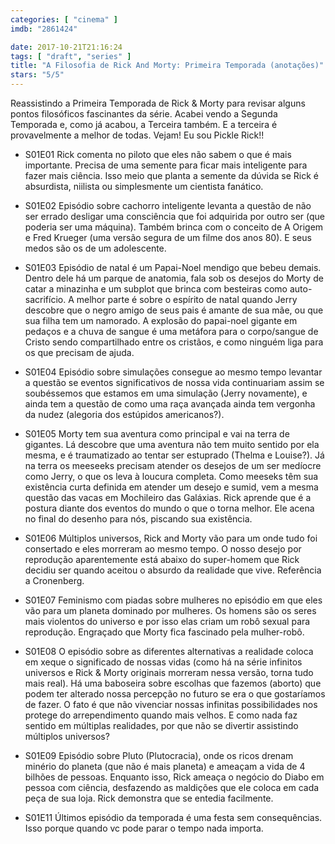 ```yaml
---
categories: [ "cinema" ]
imdb: "2861424"

date: 2017-10-21T21:16:24
tags: [ "draft", "series" ]
title: "A Filosofia de Rick And Morty: Primeira Temporada (anotações)"
stars: "5/5"
---
```

Reassistindo a Primeira Temporada de Rick & Morty para revisar alguns pontos filosóficos fascinantes da série. Acabei vendo a Segunda Temporada e, como já acabou, a Terceira também. E a terceira é provavelmente a melhor de todas. Vejam! Eu sou Pickle Rick!!

 - S01E01 Rick comenta no piloto que eles não sabem o que é mais importante. Precisa de uma semente para ficar mais inteligente para fazer mais ciência. Isso meio que planta a semente da dúvida se Rick é absurdista, niilista ou simplesmente um cientista fanático.

 - S01E02 Episódio sobre cachorro inteligente levanta a questão de não ser errado desligar uma consciência que foi adquirida por outro ser (que poderia ser uma máquina). Também brinca com o conceito de A Origem e Fred Krueger (uma versão segura de um filme dos anos 80). E seus medos são os de um adolescente.

 - S01E03 Episódio de natal é um Papai-Noel mendigo que bebeu demais. Dentro dele há um parque de anatomia, fala sob os desejos do Morty de catar a minazinha e um subplot que brinca com besteiras como auto-sacrifício. A melhor parte é sobre o espírito de natal quando Jerry descobre que o negro amigo de seus pais é amante de sua mãe, ou que sua filha tem um namorado. A explosão do papai-noel gigante em pedaços e a chuva de sangue é uma metáfora para o corpo/sangue de Cristo sendo compartilhado entre os cristãos, e como ninguém liga para os que precisam de ajuda.

 - S01E04 Episódio sobre simulações consegue ao mesmo tempo levantar a questão se eventos significativos de nossa vida continuariam assim se soubéssemos que estamos em uma simulação (Jerry novamente), e ainda tem a questão de como uma raça avançada ainda tem vergonha da nudez (alegoria dos estúpidos americanos?).

 - S01E05 Morty tem sua aventura como principal e vai na terra de gigantes. Lá descobre que uma aventura não tem muito sentido por ela mesma, e é traumatizado ao tentar ser estuprado (Thelma e Louise?). Já na terra os meeseeks precisam atender os desejos de um ser medíocre como Jerry, o que os leva à loucura completa. Como meeseks têm sua existência curta definida em atender um desejo e sumid, vem a mesma questão das vacas em Mochileiro das Galáxias. Rick aprende que é a postura diante dos eventos do mundo o que o torna melhor. Ele acena no final do desenho para nós, piscando sua existência.

 - S01E06 Múltiplos universos, Rick and Morty vão para um onde tudo foi consertado e eles morreram ao mesmo tempo. O nosso desejo por reprodução aparentemente está abaixo do super-homem que Rick decidiu ser quando aceitou o absurdo da realidade que vive. Referência a Cronenberg.

 - S01E07 Feminismo com piadas sobre mulheres no episódio em que eles vão para um planeta dominado por mulheres. Os homens são os seres mais violentos do universo e por isso elas criam um robô sexual para reprodução. Engraçado que Morty fica fascinado pela mulher-robô.

 - S01E08 O episódio sobre as diferentes alternativas a realidade coloca em xeque o significado de nossas vidas (como há na série infinitos universos e Rick & Morty originais morreram nessa versão, torna tudo mais real). Há uma baboseira sobre escolhas que fazemos (aborto) que podem ter alterado nossa percepção no futuro se era o que gostaríamos de fazer. O fato é que não vivenciar nossas infinitas possibilidades nos protege do arrependimento quando mais velhos. E como nada faz sentido em múltiplas realidades, por que não se divertir assistindo múltiplos universos?

 - S01E09 Episódio sobre Pluto (Plutocracia), onde os ricos drenam minério do planeta (que não é mais planeta) e ameaçam a vida de 4 bilhões de pessoas. Enquanto isso, Rick ameaça o negócio do Diabo em pessoa com ciência, desfazendo as maldições que ele coloca em cada peça de sua loja. Rick demonstra que se entedia facilmente.

 - S01E11 Últimos episódio da temporada é uma festa sem consequências. Isso porque quando vc pode parar o tempo nada importa.
